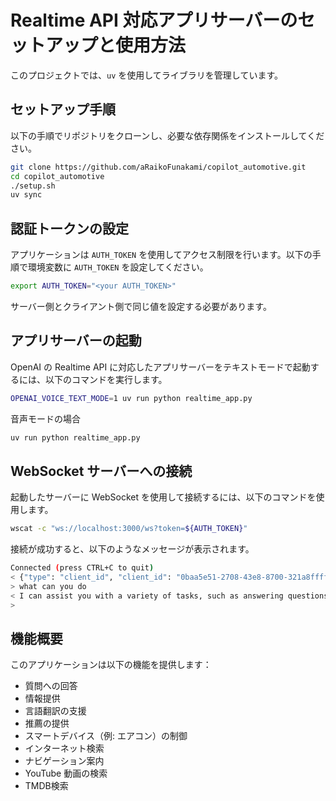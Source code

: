 # Realtime API 対応アプリサーバーのセットアップと使用方法

このプロジェクトでは、`uv` を使用してライブラリを管理しています。

## セットアップ手順

以下の手順でリポジトリをクローンし、必要な依存関係をインストールしてください。

```bash
git clone https://github.com/aRaikoFunakami/copilot_automotive.git
cd copilot_automotive
./setup.sh
uv sync
```

## 認証トークンの設定

アプリケーションは `AUTH_TOKEN` を使用してアクセス制限を行います。以下の手順で環境変数に `AUTH_TOKEN` を設定してください。

```bash
export AUTH_TOKEN="<your AUTH_TOKEN>"
```

サーバー側とクライアント側で同じ値を設定する必要があります。

## アプリサーバーの起動

OpenAI の Realtime API に対応したアプリサーバーをテキストモードで起動するには、以下のコマンドを実行します。

```bash
OPENAI_VOICE_TEXT_MODE=1 uv run python realtime_app.py
```

音声モードの場合

```bash
uv run python realtime_app.py
```

## WebSocket サーバーへの接続

起動したサーバーに WebSocket を使用して接続するには、以下のコマンドを使用します。

```bash
wscat -c "ws://localhost:3000/ws?token=${AUTH_TOKEN}"
```

接続が成功すると、以下のようなメッセージが表示されます。

```bash
Connected (press CTRL+C to quit)
< {"type": "client_id", "client_id": "0baa5e51-2708-43e8-8700-321a8ffffcfd"}
> what can you do
< I can assist you with a variety of tasks, such as answering questions, providing information, helping with language translation, offering recommendations, and controlling certain smart devices like air conditioning. I can also perform searches on the internet, guide you to a location, and find videos on YouTube. Let me know how I can help!
>
```

## 機能概要

このアプリケーションは以下の機能を提供します：

- 質問への回答
- 情報提供
- 言語翻訳の支援
- 推薦の提供
- スマートデバイス（例: エアコン）の制御
- インターネット検索
- ナビゲーション案内
- YouTube 動画の検索
- TMDB検索
